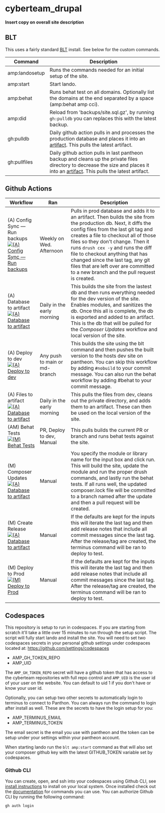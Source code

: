 # cyberteam_drupal

**Insert copy on overall site description**

## BLT

This uses a fairly standard [BLT](https://github.com/acquia/blt) install. See below for the custom commands.

| Command        | Description                                                                                                                                                                                                                                                            |
| -------------  | ------------------------------------------------------------------------------------------------------------------------------------------------------------------------------------------                                                                             |
| amp:landosetup | Runs the commands needed for an initial setup of the site.                                                                                                                                                                                                             |
| amp:start      | Start lando.                                                                                                                                                                                                                                                           |
| amp:behat      | Runs behat test on all domains. Optionally list the domains at the end separated by a space (amp:behat amp cci).                                                                                                                                                       |
| amp:did        | Reload from 'backups/site.sql.gz', by running ```gh:pulldb``` you can replaces this with the latest backup.                                                                                                                                                            |
| gh:pulldb      | Daily github action pulls in and processes the production database and places it into an [artifact](https://github.com/necyberteam/cyberteam_drupal/actions/workflows/backupdb.yml). This pulls the latest artifact.                                                   |
| gh:pullfiles   | Daily github action pulls in last pantheon backup and cleans up the private files directory to decrease the size and places it into an [artifact](https://github.com/necyberteam/cyberteam_drupal/actions/workflows/backupfiles.yml).  This pulls the latest artifact. |

## Github Actions

| Workflow                                                                                                                                                                                                                                                                                                                                                                                              | Ran                            | Description                                                                                                                                                                                                                                                                                                                                                                                                                                   |
| --------                                                                                                                                                                                                                                                                                                                                                                                              | ---                            | -----------                                                                                                                                                                                                                                                                                                                                                                                                                                   |
| (A) Config Sync — Run backups <br /> [![(A) Config Sync — Run backups](https://github.com/necyberteam/cyberteam_drupal/actions/workflows/configsync.yml/badge.svg)](https://github.com/necyberteam/cyberteam_drupal/actions/workflows/configsync.yml)                                                                                                                                                 | Weekly on Wed. Afternoon       | Pulls in prod database and adds it to an artifact. Then builds the site from the production db. Next, it diffs the config files from the last git tag and creates a file to checkout all of those files so they don't change. Then it runs ```drush cex -y``` and runs the diff file to checkout anything that has changed since the last tag, any git files that are left over are committed to a new branch and the pull request is created. |
| (A) Database to artifact <br /> [![(A) Database to artifact](https://github.com/necyberteam/cyberteam_drupal/actions/workflows/backupdb.yml/badge.svg)](https://github.com/necyberteam/cyberteam_drupal/actions/workflows/backupdb.yml)                                                                                                                                                               | Daily in the early morning     | This builds the site from the lastest db and then runs everything needed for the dev version of the site. Enables modules, and sanitizes the db. Once this all is complete, the db is exported and added to an artifact. This is the db that will be pulled for the _Composer Updates_ workflow and local version of the site.                                                                                                                |
| (A) Deploy to dev <br /> [![(A) Deploy to dev](https://github.com/necyberteam/cyberteam_drupal/actions/workflows/main.yml/badge.svg)](https://github.com/necyberteam/cyberteam_drupal/actions/workflows/main.yml)                                                                                                                                                                                     | Any push to main or md- branch | This builds the site using the blt command and then pushes the built version to the hosts dev site on pantheon. You can skip this workflow by adding ```#nobuild``` to your commit message. You can also run the behat workflow by adding #behat to your commit message.                                                                                                                                                                      |
| (A) Files to artifact <br /> [![(A) Database to artifact](https://github.com/necyberteam/cyberteam_drupal/actions/workflows/backupfiles.yml/badge.svg)](https://github.com/necyberteam/cyberteam_drupal/actions/workflows/backupfiles.yml)                                                                                                                                                            | Daily in the early morning     | This pulls the files from dev, cleans out the private directory, and adds them to an artifact. These can then be used on the local version of the site.                                                                                                                                                                                                                                                                                       |
| (AM) Behat Tests  <br /> [![(M) Behat Tests](https://github.com/necyberteam/cyberteam_drupal/actions/workflows/behat.yml/badge.svg)](https://github.com/necyberteam/cyberteam_drupal/actions/workflows/behat.yml)                                                                                                                                                                                     | PR, Deploy to dev, Manual      | This pulls builds the current PR or branch  and runs behat tests against the site.                                                                                                                                                                                                                                                                                                                                                            |
| (M) Composer Updates <br /> [![(A) Database to artifact](https://github.com/necyberteam/cyberteam_drupal/actions/workflows/updates.yml/badge.svg)](https://github.com/necyberteam/cyberteam_drupal/actions/workflows/updates.yml)                                                                                                                                                                     | Manual                         | You specify the module or library name for the input box and click run. This will build the site, update the module and run the proper drush commands, and lastly run the behat tests. If all runs well, the updated composer.lock file will be committed to a branch named after the update and then a pull request will be created.                                                                                                         |
| (M) Create Release <br /> [![(A) Database to artifact](https://github.com/necyberteam/cyberteam_drupal/actions/workflows/releases.yml/badge.svg)](https://github.com/necyberteam/cyberteam_drupal/actions/workflows/releases.yml)                                                                                                                                                                     | Manual                         | If the defaults are kept for the inputs this will iterate the last tag and then add release notes that include all commit messages since the last tag. After the release/tag are created, the terminus command will be ran to deploy to test.                                                                                                                                                                                                 |
| (M) Deploy to Prod  <br /> [![(M) Deploy to Prod](https://github.com/necyberteam/cyberteam_drupal/actions/workflows/deployprod.yml/badge.svg)](https://github.com/necyberteam/cyberteam_drupal/actions/workflows/deployprod.yml)                                                                                                                                                                      | Manual                         | If the defaults are kept for the inputs this will iterate the last tag and then add release notes that include all commit messages since the last tag. After the release/tag are created, the terminus command will be ran to deploy to test.                                                                                                                                                                                                 |

## Codespaces

This repository is setup to run in codespaces. If you are starting from scratch it'll take a little over 15 minutes to run through the setup script. The script will fully start lando and install the site. You will need to set two codespaces secrets in your personal github settings under codespaces located at: https://github.com/settings/codespaces

- AMP_GH_TOKEN_REPO
- AMP_UID

The ```AMP_GH_TOKEN_REPO``` secret will have a github token that has access to the cyberteam repositories with full repo control and ```AMP_UID``` is the user id of your user on the website. You can default to uid 1 if you don't have or know your user id.

Optionally, you can setup two other secrets to automatically login to terminus to connect to Panthon. You can always run the command to login after install as well. These are the secrets to have the login setup for you:

- AMP_TERMINUS_EMAIL
- AMP_TERMINUS_TOKEN

The email secret is the email you use with pantheon and the token can be setup under your settings within your pantheon account.

When starting lando run the ```blt amp:start``` command as that will also set your composer github key with the latest GITHUB_TOKEN variable set by codespaces.

### Github CLI

You can create, open, and ssh into your codespaces using Github CLI, see [install instructions](https://github.com/cli/cli#installation) to install on your local system. Once installed check out the [documentation](https://docs.github.com/en/codespaces/developing-in-codespaces/using-github-codespaces-with-github-cli) for commands you can use. You can authorize Github CLI by running the following command:

```gh auth login```
